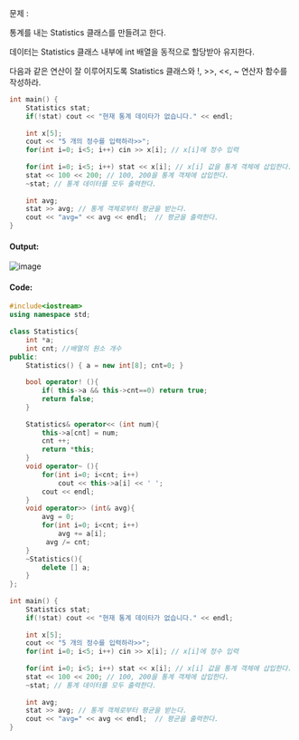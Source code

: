 문제 :

통계를 내는 Statistics 클래스를 만들려고 한다.

데이터는 Statistics 클래스 내부에 int 배열을 동적으로 할당받아 유지한다.

다음과 같은 연산이 잘 이루어지도록 Statistics 클래스와 !, >>, <<, ~ 연산자 함수를 작성하라.

```cpp
int main() {
    Statistics stat;
    if(!stat) cout << "현재 통계 데이타가 없습니다." << endl;
    
    int x[5];
    cout << "5 개의 정수를 입력하라>>";
    for(int i=0; i<5; i++) cin >> x[i]; // x[i]에 정수 입력 
    
    for(int i=0; i<5; i++) stat << x[i]; // x[i] 값을 통계 객체에 삽입한다. 
    stat << 100 << 200; // 100, 200을 통계 객체에 삽입한다. 
    ~stat; // 통계 데이터를 모두 출력한다. 
    
    int avg;
    stat >> avg; // 통계 객체로부터 평균을 받는다. 
    cout << "avg=" << avg << endl;  // 평균을 출력한다. 
}
```

#### Output:
![image](https://img1.daumcdn.net/thumb/R1280x0/?scode=mtistory2&fname=https%3A%2F%2Fk.kakaocdn.net%2Fdn%2FtxkkS%2FbtqCtW9kcHT%2FkAHQdJ2B7L3PREJuBGDS30%2Fimg.png)

#### Code:
```cpp
#include<iostream>
using namespace std;
 
class Statistics{
    int *a;
    int cnt; //배열의 원소 개수 
public:
    Statistics() { a = new int[8]; cnt=0; }
    
    bool operator! (){
        if( this->a && this->cnt==0) return true;
        return false;
    }
    
    Statistics& operator<< (int num){
        this->a[cnt] = num;
        cnt ++;
        return *this;
    }
    void operator~ (){
        for(int i=0; i<cnt; i++) 
            cout << this->a[i] << ' ';
        cout << endl;
    }
    void operator>> (int& avg){
        avg = 0;
        for(int i=0; i<cnt; i++)
            avg += a[i];
         avg /= cnt; 
    }
    ~Statistics(){
        delete [] a;
    }
};
 
int main() {
    Statistics stat;
    if(!stat) cout << "현재 통계 데이타가 없습니다." << endl;
    
    int x[5];
    cout << "5 개의 정수를 입력하라>>";
    for(int i=0; i<5; i++) cin >> x[i]; // x[i]에 정수 입력 
    
    for(int i=0; i<5; i++) stat << x[i]; // x[i] 값을 통계 객체에 삽입한다. 
    stat << 100 << 200; // 100, 200을 통계 객체에 삽입한다. 
    ~stat; // 통계 데이터를 모두 출력한다. 
    
    int avg;
    stat >> avg; // 통계 객체로부터 평균을 받는다. 
    cout << "avg=" << avg << endl;  // 평균을 출력한다. 
}
```
